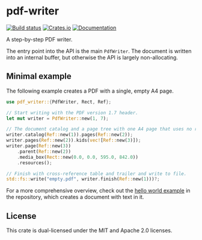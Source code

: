 # pdf-writer
[![Build status](https://github.com/typst/pdf-writer/workflows/Continuous%20integration/badge.svg)](https://github.com/typst/pdf-writer/actions)
[![Crates.io](https://img.shields.io/crates/v/pdf-writer.svg)](https://crates.io/crates/pdf-writer)
[![Documentation](https://docs.rs/pdf-writer/badge.svg)](https://docs.rs/pdf-writer)

A step-by-step PDF writer.

The entry point into the API is the main `PdfWriter`. The document is written
into an internal buffer, but otherwise the API is largely non-allocating.

## Minimal example
The following example creates a PDF with a single, empty A4 page.

```rust
use pdf_writer::{PdfWriter, Rect, Ref};

// Start writing with the PDF version 1.7 header.
let mut writer = PdfWriter::new(1, 7);

// The document catalog and a page tree with one A4 page that uses no resources.
writer.catalog(Ref::new(1)).pages(Ref::new(2));
writer.pages(Ref::new(2)).kids(vec![Ref::new(3)]);
writer.page(Ref::new(3))
    .parent(Ref::new(2))
    .media_box(Rect::new(0.0, 0.0, 595.0, 842.0))
    .resources();

// Finish with cross-reference table and trailer and write to file.
std::fs::write("empty.pdf", writer.finish(Ref::new(1)))?;
```

For a more comprehensive overview, check out the [hello world example] in the
repository, which creates a document with text in it.

## License
This crate is dual-licensed under the MIT and Apache 2.0 licenses.

[hello world example]: https://github.com/typst/pdf-writer/tree/main/examples/hello.rs

